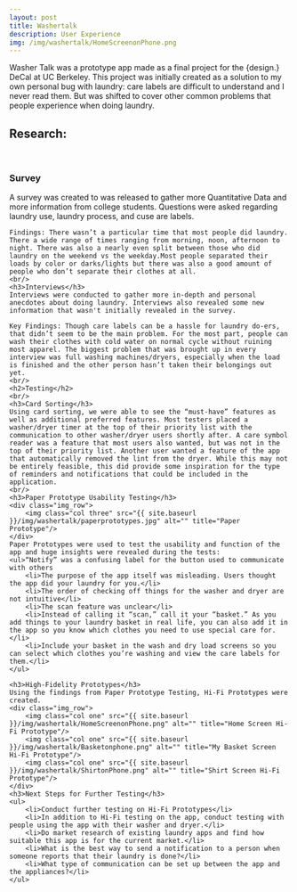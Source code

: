 ```yaml
---
layout: post
title: Washertalk
description: User Experience
img: /img/washertalk/HomeScreenonPhone.png
---
```


Washer Talk was a prototype app made as a final project for the {design.} DeCal at UC Berkeley. This project was initially created as a solution to my own personal bug with laundry: care labels are difficult to understand and I never read them. But was shifted to cover other common problems that people experience when doing laundry.

<!-- <div class="img_row">
	
</div> -->
<div>
	<!-- <h3>Design Process:</h3>
	<ul>
		<li>Research</li>
		<li>Design</li>
		<li>Test</li>
	</ul> -->
	<h2>Research:</h2>
	<br/>
	<h3>Survey</h3>
	A survey was created to was released to gather more Quantitative Data and more information from college students. Questions were asked regarding  laundry use, laundry process, and cuse are labels.

	Findings: There wasn’t a particular time that most people did laundry. There a wide range of times ranging from morning, noon, afternoon to night. There was also a nearly even split between those who did laundry on the weekend vs the weekday.Most people separated their loads by color or darks/lights but there was also a good amount of people who don’t separate their clothes at all.
	<br/>
	<h3>Interviews</h3>
	Interviews were conducted to gather more in-depth and personal anecdotes about doing laundry. Interviews also revealed some new information that wasn't initially revealed in the survey.

	Key Findings: Though care labels can be a hassle for laundry do-ers, that didn’t seem to be the main problem. For the most part, people can wash their clothes with cold water on normal cycle without ruining most apparel. The biggest problem that was brought up in every interview was full washing machines/dryers, especially when the load is finished and the other person hasn’t taken their belongings out yet.
	<br/>
	<h2>Testing</h2>
	<br/>
	<h3>Card Sorting</h3>
	Using card sorting, we were able to see the “must-have” features as well as additional preferred features. Most testers placed a washer/dryer timer at the top of their priority list with the communication to other washer/dryer users shortly after. A care symbol reader was a feature that most users also wanted, but was not in the top of their priority list. Another user wanted a feature of the app that automatically removed the lint from the dryer. While this may not be entirely feasible, this did provide some inspiration for the type of reminders and notifications that could be included in the application.
	<br/>
	<h3>Paper Prototype Usability Testing</h3>
	<div class="img_row">
		<img class="col three" src="{{ site.baseurl }}/img/washertalk/paperprototypes.jpg" alt="" title="Paper Prototype"/>
	</div>
	Paper Prototypes were used to test the usability and function of the app and huge insights were revealed during the tests:
	<ul>“Notify” was a confusing label for the button used to communicate with others
		<li>The purpose of the app itself was misleading. Users thought the app did your laundry for you.</li>
		<li>The order of checking off things for the washer and dryer are not intuitive</li>
		<li>The scan feature was unclear</li>
		<li>Instead of calling it “scan,” call it your “basket.” As you add things to your laundry basket in real life, you can also add it in the app so you know which clothes you need to use special care for.</li>
		<li>Include your basket in the wash and dry load screens so you can select which clothes you’re washing and view the care labels for them.</li>
	</ul>
	
	<h3>High-Fidelity Prototypes</h3>
	Using the findings from Paper Prototype Testing, Hi-Fi Prototypes were created.
	<div class="img_row">
		<img class="col one" src="{{ site.baseurl }}/img/washertalk/HomeScreenonPhone.png" alt="" title="Home Screen Hi-Fi Prototype"/>
		<img class="col one" src="{{ site.baseurl }}/img/washertalk/Basketonphone.png" alt="" title="My Basket Screen Hi-Fi Prototype"/>
		<img class="col one" src="{{ site.baseurl }}/img/washertalk/ShirtonPhone.png" alt="" title="Shirt Screen Hi-Fi Prototype"/>
	</div>
	<h3>Next Steps for Further Testing</h3>
	<ul>
		<li>Conduct further testing on Hi-Fi Prototypes</li>
		<li>In addition to Hi-Fi testing on the app, conduct testing with people using the app with their washer and dryer.</li>
		<li>Do market research of existing laundry apps and find how suitable this app is for the current market.</li>
		<li>What is the best way to send a notification to a person when someone reports that their laundry is done?</li>
		<li>What type of communication can be set up between the app and the appliances?</li>
	</ul>


</div>

<br/><br/><br/>
